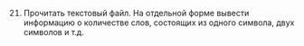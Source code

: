 21. Прочитать текстовый файл. На отдельной форме вывести информацию о количестве слов, состоящих из одного символа, двух символов и т.д.